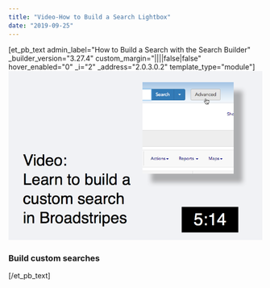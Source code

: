 ```yaml
---
title: "Video-How to Build a Search Lightbox"
date: "2019-09-25"
---
```


\[et\_pb\_text admin\_label="How to Build a Search with the Search Builder" \_builder\_version="3.27.4" custom\_margin="||||false|false" hover\_enabled="0" \_i="2" \_address="2.0.3.0.2" template\_type="module"\][![Video-Build an Advanced Search](images/BuildAdvancedSearchSlide.png)](https://vimeo.com/322305306)

### Build custom searches

\[/et\_pb\_text\]
